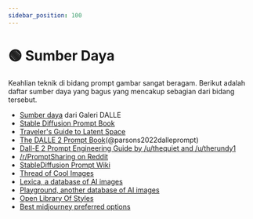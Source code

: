 ```yaml
---
sidebar_position: 100
---
```


# 🟢 Sumber Daya

Keahlian teknik di bidang prompt gambar sangat beragam. Berikut adalah daftar sumber daya yang bagus yang mencakup sebagian dari bidang tersebut.

- [Sumber daya](https://dallery.gallery/prompt-resources-tools-ai-art/) dari Galeri DALLE
- [Stable Diffusion Prompt Book](https://cdn.openart.ai/assets/Stable%20Diffusion%20Prompt%20Book%20From%20OpenArt%2010-28.pdf)
- [Traveler's Guide to Latent Space](https://sweet-hall-e72.notion.site/A-Traveler-s-Guide-to-the-Latent-Space-85efba7e5e6a40e5bd3cae980f30235f)
- [The DALLE 2 Prompt Book](https://dallery.gallery/the-dalle-2-prompt-book/)(@parsons2022dalleprompt)
- [Dall-E 2 Prompt Engineering Guide by /u/thequiet and /u/therundy1](https://docs.google.com/document/d/11WlzjBT0xRpQhP9tFMtxzd0q6ANIdHPUBkMV-YB043U/edit)
- [/r/PromptSharing on Reddit](https://www.reddit.com/r/PromptSharing/)
- [StableDiffusion Prompt Wiki](https://www.reddit.com/r/StableDiffusion/wiki/tutorials)
- [Thread of Cool Images](https://twitter.com/ivonatau/status/1605681809680830464)
- [Lexica, a database of AI images](https://lexica.art)
- [Playground, another database of AI images](https://playgroundai.com)
- [Open Library Of Styles](https://docs.google.com/spreadsheets/d/1cm6239gw1XvvDMRtazV6txa9pnejpKkM5z24wRhhFz0/edit#gid=1057933666)
- [Best midjourney preferred options](https://pastebin.com/5Zsezviq)